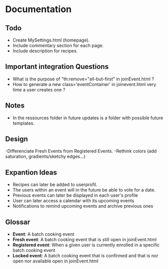 # Documentation

## Todo
- Create MySettings.html (homepage).
- Include commentary section for each page.
- Include description for recipes.

## Important integration Questions
- What is the purpose of "th:remove="all-but-first" in joinEvent.html ?
- How to generate a new class='eventContainer' in joinevent.html very time a user creates one ?

## Notes
- In the ressources folder in future updates is a folder with possible future templates.

## Design
-Differenciate Fresh Events from Registered Events.
-Rethink colors (add saturation, gradients/sketchy edges...)
 
## Expantion Ideas
- Recipes can later be added to userprofil.
- The users within an event will in the future be able to vote for a date.
- Previous events can later be displayed in each user's profile
- User can later access a calendar with its upcoming events
- Notifications to remind upcoming events and archive previous ones

## Glossar
- **Event**: A batch cooking event
- **Fresh event**: A batch cooking event that is still open in joinEvent.html
- **Registered event**: When a given user is currently enrolled in a specific batch cooking event
- **Locked event**: A batch cooking event that is confirmed and that is nor open nor available open in joinEvent.html

